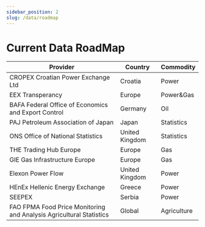 ```yaml
---
sidebar_position: 2
slug: /data/roadmap
---
```

Current Data RoadMap
====================

|**Provider**|**Country**|**Commodity**|
|-|-|-|
|CROPEX Croatian Power Exchange Ltd|Croatia|Power|
|EEX Transperancy|Europe|Power&Gas|
|BAFA Federal Office of Economics and Export Control|Germany|Oil|
|PAJ Petroleum Association of Japan|Japan|Statistics|
|ONS Office of National Statistics|United Kingdom|Statistics|
|THE Trading Hub Europe|Europe|Gas|
|GIE Gas Infrastructure Europe|Europe|Gas|
|Elexon Power Flow |United Kingdom|Power|
|HEnEx Hellenic Energy Exchange|Greece|Power|
|SEEPEX|Serbia|Power|
|FAO FPMA Food Price Monitoring and Analysis Agricultural Statistics|Global|Agriculture|
